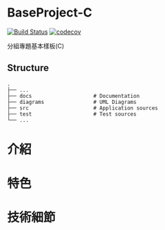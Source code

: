 # BaseProject-C
[![Build Status](https://travis-ci.org/YuehSheng/BaseProject.svg?branch=master)](https://travis-ci.org/YuehSheng/BaseProject)
[![codecov](https://codecov.io/gh/YuehSheng/BaseProject/branch/master/graph/badge.svg)](https://codecov.io/gh/YuehSheng/BaseProject)

分組專題基本樣板(C)

## Structure
```
.
├── ...
├── docs                    # Documentation
├── diagrams                # UML Diagrams
├── src                     # Application sources
├── test                    # Test sources
└── ...
```

# 介紹


# 特色


# 技術細節
